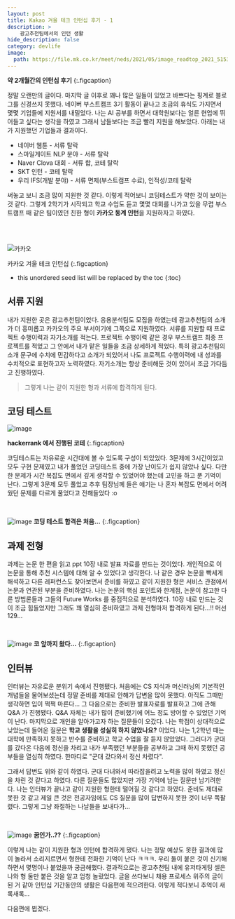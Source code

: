 ```yaml
---
layout: post
title: Kakao 겨울 테크 인턴십 후기 - 1
description: >
    광고추천팀에서의 인턴 생활
hide_description: false
category: devlife
image:
  path: https://file.mk.co.kr/meet/neds/2021/05/image_readtop_2021_515334_16221769004661509.jpg
---
```


**약 2개월간의 인턴십 후기**
{:.figcaption}

정말 오랜만의 글이다. 마지막 글 이후로 꽤나 많은 일들이 있었고 바쁘다는 핑계로 블로그를 신경쓰지 못했다. 네이버 부스트캠프 3기 활동이 끝나고 조금의 휴식도 
가지면서 몇몇 기업들에 지원서를 내밀었다. 나는 AI 공부를 하면서 대학원보다는 얼른 현업에 뛰어들고 싶다는 생각을 하였고 그래서 남들보다는 조금 빨리 지원을 해보았다. 아래는 내가 지원했던 기업들과 결과이다.


* 네이버 웹툰 - 서류 탈락
* 스마일게이트 NLP 분야 - 서류 탈락
* Naver Clova 대회 - 서류 합, 코테 탈락
* SKT 인턴 - 코테 탈락
* 우리 IFS(개발 분야) - 서류 면제(부스트캠프 수료), 인적성/코테 탈락

써놓고 보니 조금 많이 지원한 것 같다. 이렇게 적어보니 코딩테스트가 약한 것이 보이는 것 같다. 그렇게 2학기가 시작되고 학교 수업도 듣고 몇몇 대회를 나가고 있을 무렵 부스트캠프 때 같은 팀이였던 친한 형이 **카카오 동계 인턴**을 지원하자고 하였다.

<br><br>


![카카오](https://t1.kakaocdn.net/kakaocorp/kakaocorp/admin/news/15e1c616018000001.png?type=thumb&opt=C800x400)

카카오 겨울 테크 인턴십
{:.figcaption}

* this unordered seed list will be replaced by the toc
{:toc}

## 서류 지원

내가 지원한 곳은 광고추천팀이었다. 응용분석팀도 모집을 하였는데 광고추천팀의 소개가 더 흥미롭고 카카오의 주요 부서이기에 그쪽으로 지원하였다. 서류를 지원할 때 프로젝트 수행이력과 자기소개를 적는다. 프로젝트 수행이력 같은 경우 부스트캠프 최종 프로젝트를 적었고 그 안에서 내가 맡은 일들을 조금 상세하게 적었다. 특히 광고추천팀의 소개 문구에 수치에 민감하다고 소개가 되있어서 나도 프로젝트 수행이력에 내 성과를 수치적으로 표현하고자 노력하였다. 자기소개는 항상 준비해둔 것이 있어서 조금 가다듬고 진행하였다. 

> 그렇게 나는 같이 지원한 형과 서류에 합격하게 된다.

## 코딩 테스트

![image](https://user-images.githubusercontent.com/54366260/224864721-796abca2-5cd7-4866-ae2f-a66e61115f4f.png)

**hackerrank 에서 진행된 코테**
{:.figcaption}

코딩테스트는 자유로운 시간대에 볼 수 있도록 구성이 되있었다. 3문제에 3시간이었고 모두 구현 문제였고 내가 풀었던 코딩테스트 중에 가장 난이도가 쉽지 않았나 싶다. 다만 한 문제가 시간 복잡도 면에서 깊게 생각할 수 있었어야 했는데 고민을 하고 푼 기억이 난다. 그렇게 3문제 모두 풀었고 추후 팀장님께 들은 얘기는 나 혼자 복잡도 면에서 어려웠던 문제를 다르게 풀었다고 전해들었다 :o

<br>

![image](https://user-images.githubusercontent.com/54366260/224865083-86d57a34-5a7e-489b-a908-3f2ae8c152b9.png)
**코딩 테스트 합격은 처음...**
{:.figcaption}

## 과제 전형

과제는 논문 한 편을 읽고 ppt 10장 내로 발표 자료를 만드는 것이었다. 개인적으로 이 논문을 통해 추천 시스템에 대해 알 수 있었다고 생각한다. 나 같은 경우 논문을 빡세게 해석하고 다른 레퍼런스도 찾아보면서 준비를 하였고 같이 지원한 형은 서비스 관점에서 논문과 연관된 부분을 준비하였다. 나는 논문의 핵심 포인트와 한계점, 논문이 참고한 다른 방법론들과 그들의 Future Works 를 중점적으로 분석하였다. 10장 내로 만드는 것이 조금 힘들었지만 그래도 꽤 열심히 준비하였고 과제 전형마저 합격하게 된다...!! 머선 129...

<br>

![image](https://user-images.githubusercontent.com/54366260/224865497-da09ce26-b86f-4980-92f5-8f2abd75fc33.png)
**코 앞까지 왔다...**
{:.figcaption}

## 인터뷰

인터뷰는 자유로운 분위기 속에서 진행됐다. 처음에는 CS 지식과 머신러닝의 기본적인 개념들을 물어보셨는데 정말 준비를 제대로 안해가 답변을 많이 못했다. 아직도 그때만 생각하면 입이 쩍쩍 마른다... 그 다음으로는 준비한 발표자료를 발표하고 그에 관해 Q&A 가 진행됐다. Q&A 자체는 내가 많이 준비했기에 어느 정도 방어할 수 있었던 기억이 난다. 마지막으로 개인을 알아가고자 하는 질문들이 오갔다. 나는 학점이 상대적으로 낮았는데 들어온 질문은 **학교 생활을 성실히 하지 않았나요?** 이었다. 나는 1,2학년 때는 대학에 만족하지 못하고 반수를 준비하고 학교 수업을 잘 듣지 않았었다. 그러다가 군대를 갔다온 다음에 정신을 차리고 내가 부족했던 부분들을 공부하고 그때 하지 못했던 공부들을 열심히 하였다. 한마디로 "군대 갔다와서 정신 차렸다". 

그래서 답변도 위와 같이 하였다. 군대 다녀와서 따라잡을려고 노력을 많이 하였고 정신을 차린 것 같다고 하였다. 다른 질문들도 많았지만 가장 기억에 남는 질문만 남기려한다. 나는 인터뷰가 끝나고 같이 지원한 형한테 떨어질 것 같다고 하였다. 준비도 제대로 못한 것 같고 제일 큰 것은 전공자임에도 CS 질문을 많이 답변하지 못한 것이 너무 쪽팔렸다. 그렇게 그냥 좌절하는 나날들을 보내다가...

<br>

![image](https://user-images.githubusercontent.com/54366260/224866700-06f93ff3-7691-4f43-a552-70ec98fa5377.png)
**꿈인가..??**
{:.figcaption}

이렇게 나는 같이 지원한 형과 인턴에 합격하게 됐다. 나는 정말 예상도 못한 결과에 많이 놀라서 소리지르면서 형한테 전화한 기억이 난다 ㅋㅋㅋ. 우리 둘이 붙은 것이 신기해하면서 몇명이나 붙었을까 궁금해했다. 결과적으로는 광고추천팀 내에 유저타게팅 셀은 나와 형 둘만 붙은 것을 알고 엄청 놀랐었다. 글을 쓰다보니 채용 프로세스 위주의 글이 된 거 같아 인턴십 기간동안의 생활은 다음편에 적으려한다. 이렇게 적다보니 추억이 새록새록... 

다음편에 뵙겠다.